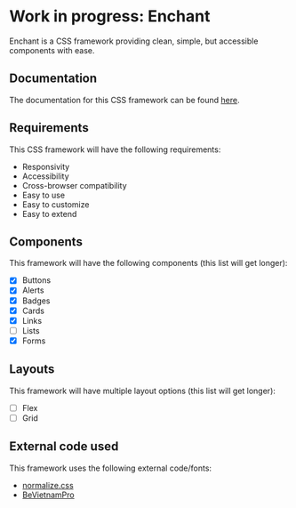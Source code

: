 # Work in progress: Enchant

Enchant is a CSS framework providing clean, simple, but accessible components with ease.

## Documentation
The documentation for this CSS framework can be found [here](https://enchant.niconap.dev/).

## Requirements
This CSS framework will have the following requirements:
- Responsivity
- Accessibility
- Cross-browser compatibility
- Easy to use
- Easy to customize
- Easy to extend

## Components
This framework will have the following components (this list will get longer):
- [x] Buttons
- [x] Alerts
- [x] Badges
- [x] Cards
- [x] Links
- [ ] Lists
- [x] Forms

## Layouts
This framework will have multiple layout options (this list will get longer):
- [ ] Flex
- [ ] Grid

## External code used
This framework uses the following external code/fonts:
- [normalize.css](https://necolas.github.io/normalize.css/)
- [BeVietnamPro](https://fonts.google.com/specimen/Be+Vietnam+Pro)

